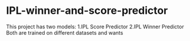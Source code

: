 # IPL-winner-and-score-predictor
This project has two models:
1.IPL Score Predictor 
2.IPL Winner Predictor 
Both are trained on different datasets and wants
